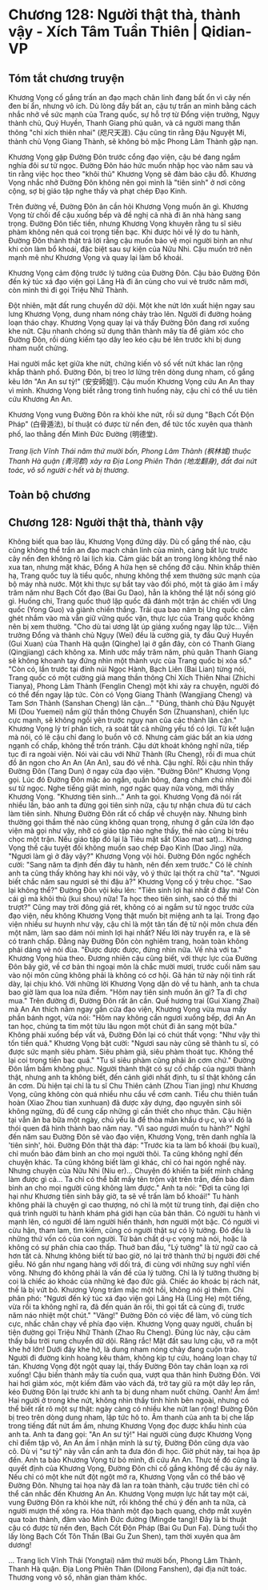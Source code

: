 # Chương 128: Người thật thà, thành vậy - Xích Tâm Tuần Thiên | Qidian-VP

## Tóm tắt chương truyện

Khương Vọng cố gắng trấn an đạo mạch chân linh đang bất ổn vì cây nến đen bí ẩn, nhưng vô ích. Dù lòng đầy bất an, cậu tự trấn an mình bằng cách nhắc nhở về sức mạnh của Trang quốc, sự hỗ trợ từ Đổng viện trưởng, Ngụy thành chủ, Quý Huyền, Thanh Giang phủ quân, và cả người mang thần thông "chỉ xích thiên nhai" (咫尺天涯). Cậu cũng tin rằng Đậu Nguyệt Mi, thành chủ Vọng Giang Thành, sẽ không bỏ mặc Phong Lâm Thành gặp nạn.

Khương Vọng gặp Đường Đôn trước cổng đạo viện, cậu bé đang ngắm nghía đôi sư tử ngọc. Đường Đôn háo hức muốn nhập học vào năm sau và tin rằng việc học theo "khôi thủ" Khương Vọng sẽ đảm bảo cậu đỗ. Khương Vọng nhắc nhở Đường Đôn không nên gọi mình là "tiên sinh" ở nơi công cộng, sợ bị giáo tập nghe thấy và phạt chép Đạo Kinh.

Trên đường về, Đường Đôn ân cần hỏi Khương Vọng muốn ăn gì. Khương Vọng từ chối để cậu xuống bếp và đề nghị cả nhà đi ăn nhà hàng sang trọng. Đường Đôn tiếc tiền, nhưng Khương Vọng khuyên rằng tu sĩ siêu phàm không nên quá coi trọng tiền bạc. Khi được hỏi về lý do tu hành, Đường Đôn thành thật trả lời rằng cậu muốn bảo vệ mọi người bình an như khi còn làm bổ khoái, đặc biệt sau sự kiện của Nữu Nhi. Cậu muốn trở nên mạnh mẽ như Khương Vọng và quay lại làm bổ khoái.

Khương Vọng cảm động trước lý tưởng của Đường Đôn. Cậu bảo Đường Đôn đến ký túc xá đạo viện gọi Lăng Hà đi ăn cùng cho vui vẻ trước năm mới, còn mình thì đi gọi Triệu Nhữ Thành.

Đột nhiên, mặt đất rung chuyển dữ dội. Một khe nứt lớn xuất hiện ngay sau lưng Khương Vọng, dung nham nóng chảy trào lên. Người đi đường hoảng loạn tháo chạy. Khương Vọng quay lại và thấy Đường Đôn đang rơi xuống khe nứt. Cậu nhanh chóng sử dụng thân thành mây tía để giảm xóc cho Đường Đôn, rồi dùng kiếm tạo dây leo kéo cậu bé lên trước khi bị dung nham nuốt chửng.

Hai người mắc kẹt giữa khe nứt, chứng kiến vô số vết nứt khác lan rộng khắp thành phố. Đường Đôn, bị treo lơ lửng trên dòng dung nham, cố gắng kêu lớn "An An sư tỷ!" (安安師姐!). Cậu muốn Khương Vọng cứu An An thay vì mình. Khương Vọng biết rằng trong tình huống này, cậu chỉ có thể ưu tiên cứu Khương An An.

Khương Vọng vung Đường Đôn ra khỏi khe nứt, rồi sử dụng "Bạch Cốt Độn Pháp" (白骨遁法), bí thuật có được từ nến đen, để tức tốc xuyên qua thành phố, lao thẳng đến Minh Đức Đường (明德堂).

*Trang lịch Vĩnh Thái năm thứ mười bốn, Phong Lâm Thành (枫林城) thuộc Thanh Hà quận (青河郡) xảy ra Địa Long Phiên Thân (地龙翻身), đất đai nứt toác, vô số người c·hết và bị thương.*

## Toàn bộ chương

## Chương 128: Người thật thà, thành vậy

Không biết qua bao lâu, Khương Vọng đứng dậy.
Dù cố gắng thế nào, cậu cũng không thể trấn an đạo mạch chân linh của mình, càng bất lực trước cây nến đen không rõ lai lịch kia.
Cảm giác bất an trong lòng không thể nào xua tan, nhưng mặt khác, Đổng A hứa hẹn sẽ chống đỡ cậu.
Nhìn khắp thiên hạ, Trang quốc tuy là tiểu quốc, nhưng không thể xem thường sức mạnh của bộ máy nhà nước.
Một khi thực sự bắt tay vào đối phó, một tà giáo âm ỉ mấy trăm năm như Bạch Cốt đạo (Bai Gu Dao), hẳn là không thể lật nổi sóng gió gì.
Huống chi, Trang quốc thuở lập quốc đã đánh một trận ác chiến với Ung quốc (Yong Guo) và giành chiến thắng. Trải qua bao năm bị Ung quốc căm ghét nhắm vào mà vẫn giữ vững quốc vận, thực lực của Trang quốc không nên bị xem thường.
"Cho dù tai ương lật úp giáng xuống ngay lập tức... Viện trưởng Đổng và thành chủ Ngụy (Wei) đều là cường giả, ty đầu Quý Huyền (Gui Xuan) của Thanh Hà quận (Qinghe) lại ở gần đây, còn có Thanh Giang (Qingjiang) cách không xa. Minh ước mấy trăm năm, phủ quân Thanh Giang sẽ không khoanh tay đứng nhìn một thành vực của Trang quốc bị xóa sổ."
"Còn có, lần trước tại đỉnh núi Ngọc Hành, Bạch Liên (Bai Lian) từng nói, Trang quốc có một cường giả mang thần thông Chỉ Xích Thiên Nhai (Zhichi Tianya), Phong Lâm Thành (Fenglin Cheng) một khi xảy ra chuyện, người đó có thể đến ngay lập tức. Còn có Vọng Giang Thành (Wangjiang Cheng) và Tam Sơn Thành (Sanshan Cheng) lân cận..."
"Đúng, thành chủ Đậu Nguyệt Mi (Dou Yuemei) nắm giữ thần thông Chuyển Sơn (Zhuanshan), chiến lực cực mạnh, sẽ không ngồi yên trước nguy nan của các thành lân cận."
Khương Vọng lý trí phân tích, rà soát tất cả những yếu tố có lợi.
Từ kết luận mà nói, có lẽ cậu chỉ đang lo buồn vô cớ.
Nhưng cảm giác bất an kia ương ngạnh cố chấp, không thể trốn tránh.
Cậu dứt khoát không nghĩ nữa, tiếp tục đi ra ngoài viện.
Nói vài câu với Nhữ Thành (Ru Cheng), rồi đi mua chút đồ ăn ngon cho An An (An An), sau đó về nhà. Cậu nghĩ.
Rồi cậu nhìn thấy Đường Đôn (Tang Dun) ở ngay cửa đạo viện.
"Đường Đôn!" Khương Vọng gọi.
Lúc đó Đường Đôn mặc áo ngắn, quần bông, đang chăm chú nhìn đôi sư tử ngọc.
Nghe tiếng giật mình, ngơ ngác quay nửa vòng, mới thấy Khương Vọng.
"Khương tiên sinh..." Anh ta gọi.
Khương Vọng đã nói rất nhiều lần, bảo anh ta đừng gọi tiên sinh nữa, cậu tự nhận chưa đủ tư cách làm tiên sinh. Nhưng Đường Đôn rất cố chấp về chuyện này.
Nhưng bình thường gọi thầm thế nào cũng không quan trọng, nhưng ở gần cửa lớn đạo viện mà gọi như vậy, nhỡ có giáo tập nào nghe thấy, thế nào cũng bị trêu chọc một trận. Nếu giáo tập đó lại là Tiêu mặt sắt (Xiao mat sat)...
Khương Vọng thề cậu tuyệt đối không muốn sao chép Đạo Kinh (Dao Jing) nữa.
"Ngươi làm gì ở đây vậy?" Khương Vọng vội hỏi.
Đường Đôn ngốc nghếch cười: "Sang năm ta định đến đây tu hành, nên đến xem trước."
Có lẽ chính anh ta cũng thấy không hay khi nói vậy, vô ý thức lại thốt ra chữ "ta".
"Ngươi biết chắc năm sau ngươi sẽ thi đậu à?" Khương Vọng cố ý trêu chọc.
"Sao lại không thể?" Đường Đôn vội kêu lên: "Tiên sinh lợi hại nhất ở đây mà! Còn cái gì mà khôi thủ (kui shou) nữa! Ta học theo tiên sinh, sao có thể thi trượt?"
Cũng may trời đông giá rét, không có ai ngắm sư tử ngọc trước cửa đạo viện, nếu không Khương Vọng thật muốn bịt miệng anh ta lại.
Trong đạo viện nhiều sư huynh như vậy, cậu chỉ là một tân tấn đệ tử nội môn chưa đến một năm, làm sao dám nói mình lợi hại nhất? Nếu lời này truyền ra, e là sẽ có tranh chấp.
Đằng này Đường Đôn còn nghiêm trang, hoàn toàn không phải dáng vẻ nói đùa.
"Được được được, đừng nhìn nữa. Về nhà với ta." Khương Vọng hùa theo.
Đương nhiên cậu cũng biết, với thực lực của Đường Đôn bây giờ, về cơ bản thi ngoại môn là chắc mười mươi, trước cuối năm sau vào nội môn cũng không phải là không có cơ hội.
Gã hán tử này nội tình rất dày, lại chịu khó. Với những lời Khương Vọng dặn dò về tu hành, anh ta chưa bao giờ làm qua loa nửa điểm.
"Hôm nay tiên sinh muốn ăn gì? Ta đi chợ mua." Trên đường đi, Đường Đôn rất ân cần.
Quế hương trai (Gui Xiang Zhai) mà An An thích nằm ngay gần cửa đạo viện, Khương Vọng vừa mua mấy phần bánh ngọt, vừa nói: "Hôm nay không cần ngươi xuống bếp, đợi An An tan học, chúng ta tìm một tửu lâu ngon một chút đi ăn sang một bữa."
Không phải xuống bếp vất vả, Đường Đôn lại có chút thất vọng: "Như vậy thì tốn tiền quá."
Khương Vọng bật cười: "Ngươi sau này cũng sẽ thành tu sĩ, có được sức mạnh siêu phàm. Siêu phàm giả, siêu phàm thoát tục. Không thể lại coi trọng tiền bạc quá."
"Tu sĩ siêu phàm cũng phải ăn cơm chứ." Đường Đôn lầm bầm không phục.
Người thành thật có sự cố chấp của người thành thật, nhưng anh ta không biết, đến cảnh giới nhất định, tu sĩ thật không cần ăn cơm. Dù hiện tại chỉ là tu sĩ Chu Thiên cảnh (Zhou Tian jing) như Khương Vọng, cũng không còn quá nhiều nhu cầu về cơm canh. Tiểu chu thiên tuần hoàn (Xiao Zhou tian xunhuan) đã được xây dựng, đạo nguyên sinh sôi không ngừng, đủ để cung cấp những gì cần thiết cho nhục thân. Cậu hiện tại vẫn ăn ba bữa một ngày, chủ yếu là để thỏa mãn khẩu d·ụ·c, và vì đó là thói quen đã hình thành bao năm nay.
"Vì sao ngươi muốn tu hành?" Nghĩ đến năm sau Đường Đôn sẽ vào đạo viện, Khương Vọng, trên danh nghĩa là 'tiên sinh', hỏi.
Đường Đôn thật thà đáp: "Trước kia ta làm bổ khoái (bu kuai), chỉ muốn bảo đảm bình an cho mọi người thôi. Ta cũng không nghĩ đến chuyện khác. Ta cũng không biết làm gì khác, chỉ có hai ngón nghề này. Nhưng chuyện của Nữu Nhi (Niu er)... Chuyện đó khiến ta biết mình chẳng làm được gì cả... Ta chỉ có thể bắt mấy tên trộm vặt trên trấn, đến bảo đảm bình an cho mọi người cũng không làm được."
Anh ta nói: "Đợi ta cũng lợi hại như Khương tiên sinh bây giờ, ta sẽ về trấn làm bổ khoái!"
Tu hành không phải là chuyện gì cao thượng, nó chỉ là một từ trung tính, đại diện cho quá trình người tu hành khám phá giới hạn của bản thân.
Có người tu hành vì mạnh lên, có người để làm người hiển thánh, hơn người một bậc. Có người vì cừu hận, tham lam, tìm kiếm, cũng có người thật sự có lý tưởng.
Đó đều là những thứ vốn có của con người. Từ bản chất d·ụ·c vọng mà nói, hoặc là không có sự phân chia cao thấp.
Thuở ban đầu, "Lý tưởng" là từ ngữ cao cả hơn tất cả.
Nhưng không biết từ bao giờ, nó lại trở thành thứ bị người đời chế giễu.
Nó gần như ngang hàng với dối trá, đi cùng với những suy nghĩ viển vông.
Nhưng đó không phải là vấn đề của lý tưởng. Chỉ là lý tưởng thường bị coi là chiếc áo khoác của những kẻ đạo đức giả.
Chiếc áo khoác bị rách nát, thế là bị vứt bỏ.
Khương Vọng trầm mặc một hồi, không nói gì thêm. Chỉ phân phó: "Ngươi đến ký túc xá đạo viện gọi Lăng Hà (Ling He) một tiếng, vừa rồi ta không nghĩ ra, đã đến quán ăn rồi, thì gọi tất cả cùng đi, trước năm náo nhiệt một chút."
"Vâng!" Đường Đôn có việc để làm, vô cùng tích cực, nhấc chân chạy về phía đạo viện.
Khương Vọng quay người, chuẩn bị tiện đường gọi Triệu Nhữ Thành (Zhao Ru Cheng).
Đúng lúc này, cậu cảm thấy bầu trời rung chuyển dữ dội.
Răng rắc!
Mặt đất sau lưng cậu, vỡ ra một khe hở lớn! Dưới đáy khe hở, là dung nham nóng chảy đang cuộn trào.
Người đi đường kinh hoàng kêu thảm, không kịp tự cứu, hoảng loạn chạy tứ tán.
Khương Vọng đột ngột quay lại, thấy Đường Đôn tay chân loạn xạ rơi xuống!
Cậu biến thành mây tía cuốn qua, vượt qua thân hình Đường Đôn. Với hai hơi giảm xóc, một kiếm đâm vào vách đá, trở tay giũ ra một dây leo rắn, kéo Đường Đôn lại trước khi anh ta bị dung nham nuốt chửng.
Oanh! Ầm ầm!
Hai người ở trong khe nứt, không nhìn thấy tình hình bên ngoài, nhưng có thể biết rất rõ một sự thật: ngày càng có nhiều khe nứt lan rộng!
Đường Đôn bị treo trên dòng dung nham, lập tức hô to.
Âm thanh của anh ta bị che lấp trong tiếng đất nứt ầm ầm, nhưng Khương Vọng đọc được khẩu hình của anh ta.
Anh ta đang gọi:
"An An sư tỷ!"
Hai người cùng được Khương Vọng chỉ điểm tập võ, An An ầm ĩ nhận mình là sư tỷ, Đường Đôn cũng dựa vào cô.
Dù vị "sư tỷ" này vẫn cần anh ta đưa đón đi học.
Giờ phút này, tai họa ập đến. Anh ta bảo Khương Vọng từ bỏ mình, đi cứu An An.
Thực tế đó cũng là quyết định của Khương Vọng, Đường Đôn chỉ cố gắng không để cậu áy náy.
Nếu chỉ có một khe nứt đột ngột mở ra, Khương Vọng vẫn có thể bảo vệ Đường Đôn. Nhưng tai họa này đã lan ra toàn thành, cậu trước tiên chỉ có thể cân nhắc đến Khương An An.
Khương Vọng mượn lực hất tay một cái, vung Đường Đôn ra khỏi khe nứt, rồi không thể chú ý đến anh ta nữa, cả người mượn thế xông ra.
Hóa thành một đạo bạch quang, chớp mắt xuyên qua toàn thành, đâm vào Minh Đức đường (Mingde tang)!
Đây là bí thuật cậu có được từ nến đen, Bạch Cốt Độn Pháp (Bai Gu Dun Fa). Dùng tuổi thọ lấy lòng Bạch Cốt Tôn Thần (Bai Gu Zun Shen), tạm thời xuyên qua âm dương!

...
Trang lịch Vĩnh Thái (Yongtai) năm thứ mười bốn, Phong Lâm Thành, Thanh Hà quận.
Địa Long Phiên Thân (Dilong Fanshen), đại địa nứt toác.
Thương vong vô số, nhân gian thảm khốc.